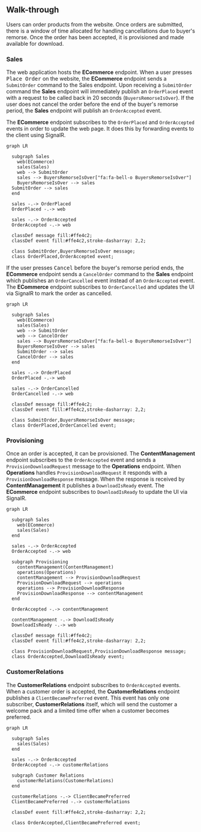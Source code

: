 ## Walk-through

Users can order products from the website. Once orders are submitted, there is a window of time allocated for handling cancellations due to buyer's remorse. Once the order has been accepted, it is provisioned and made available for download. 


### Sales

The web application hosts the **ECommerce** endpoint. When a user presses <kbd>Place Order</kbd> on the website, the **ECommerce** endpoint sends a `SubmitOrder` command to the Sales endpoint. Upon receiving a `SubmitOrder` command the **Sales** endpoint will immediately publish an `OrderPlaced` event with a request to be called back in 20 seconds (`BuyersRemorseIsOver`). If the user does not cancel the order before the end of the buyer's remorse period, the **Sales** endpoint will publish an `OrderAccepted` event.

The **ECommerce** endpoint subscribes to the `OrderPlaced` and `OrderAccepted` events in order to update the web page. It does this by forwarding events to the client using SignalR.

```mermaid
graph LR

  subgraph Sales
    web(ECommerce)
    sales(Sales)
    web --> SubmitOrder 
    sales --> BuyersRemorseIsOver["fa:fa-bell-o BuyersRemorseIsOver"]
    BuyersRemorseIsOver --> sales
  SubmitOrder --> sales
  end
    
  sales -.-> OrderPlaced
  OrderPlaced -.-> web

  sales -.-> OrderAccepted
  OrderAccepted -.-> web  
  
  classDef message fill:#ffe4c2;
  classDef event fill:#ffe4c2,stroke-dasharray: 2,2;

  class SubmitOrder,BuyersRemorseIsOver message;
  class OrderPlaced,OrderAccepted event;
```

If the user presses <kbd>Cancel</kbd> before the buyer's remorse period ends, the **ECommerce** endpoint sends a `CancelOrder` command to the **Sales** endpoint which publishes an `OrderCancelled` event instead of an `OrderAccepted` event. The **ECommerce** endpoint subscribes to `OrderCancelled` and updates the UI via SignalR to mark the order as cancelled.

```mermaid
graph LR

  subgraph Sales
    web(ECommerce)
    sales(Sales)
    web --> SubmitOrder 
    web --> CancelOrder
    sales --> BuyersRemorseIsOver["fa:fa-bell-o BuyersRemorseIsOver"]
    BuyersRemorseIsOver --> sales
    SubmitOrder --> sales
    CancelOrder --> sales
  end
    
  sales -.-> OrderPlaced
  OrderPlaced -.-> web

  sales -.-> OrderCancelled
  OrderCancelled -.-> web  
  
  classDef message fill:#ffe4c2;
  classDef event fill:#ffe4c2,stroke-dasharray: 2,2;

  class SubmitOrder,BuyersRemorseIsOver message;
  class OrderPlaced,OrderCancelled event;
```


### Provisioning

Once an order is accepted, it can be provisioned. The **ContentManagement** endpoint subscribes to the `OrderAccepted` event and sends a `ProvisionDownloadRequest` message to the **Operations** endpoint. When **Operations** handles `ProvisionDownloadRequest` it responds with a `ProvisionDownloadResponse` message. When the response is received by **ContentManagement** it publishes a `DownloadIsReady` event. The **ECommerce** endpoint subscribes to `DownloadIsReady` to update the UI via SignalR.

```mermaid
graph LR

  subgraph Sales
    web(ECommerce)
    sales(Sales)
  end
    
  sales -.-> OrderAccepted
  OrderAccepted -.-> web  

  subgraph Provisioning
    contentManagement(ContentManagement)
    operations(Operations)
    contentManagement --> ProvisionDownloadRequest
    ProvisionDownloadRequest --> operations
    operations --> ProvisionDownloadResponse
    ProvisionDownloadResponse --> contentManagement
  end

  OrderAccepted -.-> contentManagement

  contentManagement -.-> DownloadIsReady
  DownloadIsReady -.-> web

  classDef message fill:#ffe4c2;
  classDef event fill:#ffe4c2,stroke-dasharray: 2,2;

  class ProvisionDownloadRequest,ProvisionDownloadResponse message;
  class OrderAccepted,DownloadIsReady event;
```


### CustomerRelations

The **CustomerRelations** endpoint subscribes to `OrderAccepted` events. When a customer order is accepted, the **CustomerRelations** endpoint publishes a `ClientBecamePreferred` event. This event has only one subscriber, **CustomerRelations** itself, which will send the customer a welcome pack and a limited time offer when a customer becomes preferred.

```mermaid
graph LR

  subgraph Sales
    sales(Sales)
  end

  sales -.-> OrderAccepted
  OrderAccepted -.-> customerRelations

  subgraph Customer Relations
    customerRelations(CustomerRelations)
  end

  customerRelations -.-> ClientBecamePreferred
  ClientBecamePreferred -.-> customerRelations

  classDef event fill:#ffe4c2,stroke-dasharray: 2,2;

  class OrderAccepted,ClientBecamePreferred event;
```
